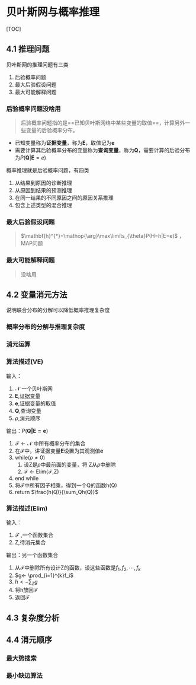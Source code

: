 # 贝叶斯网与概率推理

[TOC]



## 4.1 推理问题

贝叶斯网的推理问题有三类

1. 后验概率问题
2. 最大后验假设问题
3. 最大可能解释问题

### 后验概率问题没啥用

> 后验概率问题指的是==已知贝叶斯网络中某些变量的取值==，计算另外一些变量的后验概率分布。

- 已知变量称为**证据变量**，称为**E**，取值记为$\mathbf{e}$
- 需要计算其后验概率分布的变量称为**查询变量**，称为**Q**，需要计算的后验分布为$P(\mathbf{Q}|\mathbf{E}=e)$

概率推理就是后验概率问题，有四类

1. 从结果到原因的诊断推理
2. 从原因到结果的预测推理
3. 在同一结果的不同原因之间的原因关系推理
4. 包含上述类型的混合推理



### 最大后验假设问题

> $\mathbf{h}^{*}=\mathop{\arg}\max\limits_{\theta}P(H=h|E=e)$ ，MAP问题

### 最大可能解释问题

> 没啥用

## 4.2 变量消元方法

说明联合分布的分解可以降低概率推理复杂度

### 概率分布的分解与推理复杂度

### 消元运算

### 算法描述(VE)

输入：

1. $\mathcal{N}$ 一个贝叶斯网
2. $\mathbf{E}$,证据变量
3. $\mathbf{e}$,证据变量的取值
4. $\mathbf{Q}$,查询变量
5. $\rho$,消元顺序

输出：$P(\mathbf{Q|E=e})$

1. $\mathscr{F}$ <- $\mathcal{N}$ 中所有概率分布的集合
2. 在$\mathscr{F}$中，讲证据变量$\mathbf{E}$设置为其观测值$\mathbf{e}$
3. while($\rho \neq 0$)
   1. 设Z是$\rho$中最前面的变量，将 Z从$\rho$中删除
   2. $\mathscr{F}$ <- Elim($\mathscr{F}$,Z)
4. end while
5. 将$\mathscr{F}$中所有因子相乘，得到一个Q的函数h(Q)
6. return $\frac{h(Q)}{\sum_Qh(Q)}$



### 算法描述(Elim)

输入：

1. $\mathscr{F}$ ,一个函数集合
2. Z,待消元集合

输出：另一个函数集合

1. 从$\mathscr{F}$中删除所有设计Z的函数，设这些函数是${f_1,f_2,\cdots,f_k}$
2. $g<- \prod_{i=1}^{k}f_i$
3. $h<- \sum_Zg$
4. 将h放回$\mathscr{F}$
5. 返回$\mathscr{F}$

## 4.3 复杂度分析

## 4.4 消元顺序

### 最大势搜索

### 最小缺边算法



